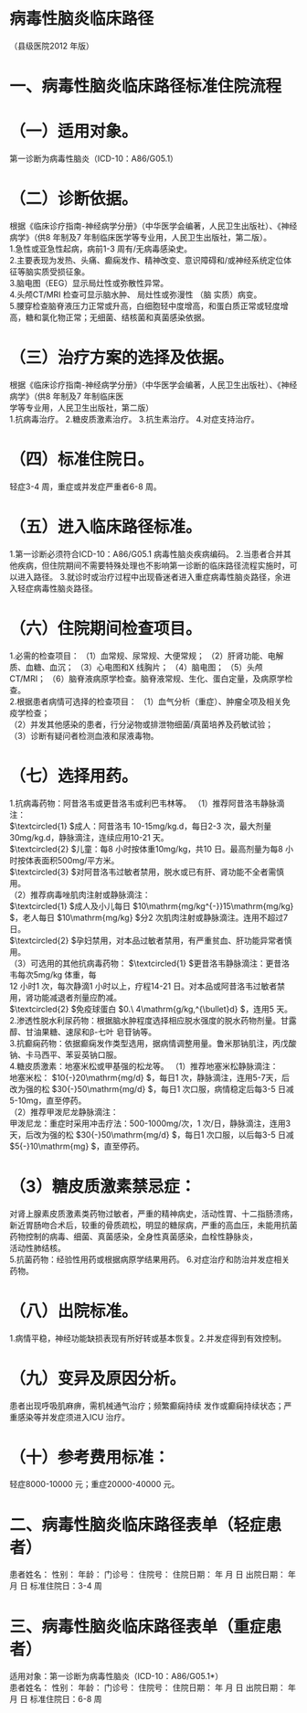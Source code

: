 # 病毒性脑炎临床路径  
（县级医院2012 年版）  
# 一、病毒性脑炎临床路径标准住院流程  
# （一）适用对象。  
第一诊断为病毒性脑炎（ICD-10：A86/G05.1）  
# （二）诊断依据。  
根据《临床诊疗指南-神经病学分册》（中华医学会编著，人民卫生出版社）、《神经病学》（供8 年制及7 年制临床医学等专业用，人民卫生出版社，第二版）。  
1.急性或亚急性起病，病前1-3 周有/无病毒感染史。  
2.主要表现为发热、头痛、癫痫发作、精神改变、意识障碍和/或神经系统定位体征等脑实质受损征象。  
3.脑电图（EEG）显示局灶性或弥散性异常。  
4.头颅CT/MRI 检查可显示脑水肿、 局灶性或弥漫性 （脑 实质）病变。  
5.腰穿检查脑脊液压力正常或升高，白细胞轻中度增高，和蛋白质正常或轻度增高，糖和氯化物正常；无细菌、结核菌和真菌感染依据。  
# （三）治疗方案的选择及依据。  
根据《临床诊疗指南-神经病学分册》（中华医学会编著，人民卫生出版社）、《神经病学》（供8 年制及7 年制临床医  
学等专业用，人民卫生出版社，第二版）  
1.抗病毒治疗。 2.糖皮质激素治疗。  3.抗生素治疗。 4.对症支持治疗。  
# （四）标准住院日。  
轻症3-4 周，重症或并发症严重者6-8 周。  
# （五）进入临床路径标准。  
1.第一诊断必须符合ICD-10：A86/G05.1 病毒性脑炎疾病编码。 2.当患者合并其他疾病，但住院期间不需要特殊处理也不影响第一诊断的临床路径流程实施时，可以进入路径。 3.就诊时或治疗过程中出现昏迷者进入重症病毒性脑炎路径，余进入轻症病毒性脑炎路径。  
# （六）住院期间检查项目。  
1.必需的检查项目： （1）血常规、尿常规、大便常规； （2）肝肾功能、电解质、血糖、血沉； （3）心电图和X 线胸片； （4）脑电图； （5）头颅CT/MRI； （6）脑脊液病原学检查。脑脊液常规、生化、蛋白定量，及病原学检查。  
2.根据患者病情可选择的检查项目： （1）血气分析（重症）、肿瘤全项及相关免疫学检查；  
（2）并发其他感染的患者，行分泌物或排泄物细菌/真菌培养及药敏试验；  
（3）诊断有疑问者检测血液和尿液毒物。  
# （七）选择用药。  
1.抗病毒药物：阿昔洛韦或更昔洛韦或利巴韦林等。 （1）推荐阿昔洛韦静脉滴注：  
$\textcircled{1} $成人：阿昔洛韦 10-15mg/kg.d，每日2-3 次，最大剂量30mg/kg.d，静脉滴注，连续应用10-21 天。  
$\textcircled{2} $儿童：每8 小时按体重10mg/kg，共10 日。最高剂量为每8 小时按体表面积500mg/平方米。  
$\textcircled{3} $对阿昔洛韦过敏者禁用，脱水或已有肝、肾功能不全者需慎用。  
（2）推荐病毒唑肌肉注射或静脉滴注：  
$\textcircled{1} $成人及小儿每日 $10\mathrm{mg/kg^{-}}15\mathrm{mg/kg} $，老人每日 $10\mathrm{mg/kg} $分2 次肌肉注射或静脉滴注。连用不超过7 日。  
$\textcircled{2} $孕妇禁用，对本品过敏者禁用，有严重贫血、肝功能异常者慎用。  
（3）可选用的其他抗病毒药物： $\textcircled{1} $更昔洛韦静脉滴注：更昔洛韦每次5mg/kg 体重，每  
12 小时1 次，每次静滴1 小时以上，疗程14-21 日。对本品或阿昔洛韦过敏者禁用，肾功能减退者剂量应酌减。  
$\textcircled{2} $免疫球蛋白 $0.\ 4\mathrm{g/kg\,^{\bullet}d} $，连用5 天。  
2.渗透性脱水利尿药物：根据脑水肿程度选择相应脱水强度的脱水药物剂量。甘露醇、甘油果糖、速尿和β-七叶 皂苷钠等。  
3.抗癫痫药物：依据癫痫发作类型选用，据病情调整用量。鲁米那钠肌注，丙戊酸钠、卡马西平、苯妥英钠口服。  
4.糖皮质激素：地塞米松或甲基强的松龙等。 （1）推荐地塞米松静脉滴注：  
地塞米松： $10{-}20\mathrm{mg/d} $，每日1 次，静脉滴注，连用5-7天，后改为强的松 $30{-}50\mathrm{mg/d} $，每日1 次口服，病情稳定后每3-5 日减5-10mg，直至停药。  
（2）推荐甲泼尼龙静脉滴注：  
甲泼尼龙：重症时采用冲击疗法：500-1000mg/次，1 次/日，静脉滴注，连用3 天，后改为强的松 $30{-}50\mathrm{mg/d} $，每日1 次口服，以后每3-5 日减 $5{-}10\mathrm{mg} $，直至停药。  
# （3）糖皮质激素禁忌症：  
对肾上腺素皮质激素类药物过敏者，严重的精神病史，活动性胃、十二指肠溃疡，新近胃肠吻合术后，较重的骨质疏松，明显的糖尿病，严重的高血压，未能用抗菌药物控制的病毒、细菌、真菌感染，全身性真菌感染，血栓性静脉炎，  
活动性肺结核。  
5.抗菌药物：经验性用药或根据病原学结果用药。  6.对症治疗和防治并发症相关药物。  
# （八）出院标准。  
1.病情平稳，神经功能缺损表现有所好转或基本恢复。2.并发症得到有效控制。  
# （九）变异及原因分析。  
患者出现呼吸肌麻痹，需机械通气治疗；频繁癫痫持续 发作或癫痫持续状态；严重感染等并发症须进入ICU 治疗。  
# （十）参考费用标准：  
轻症8000-10000 元；重症20000-40000 元。  
# 二、病毒性脑炎临床路径表单（轻症患者）  
患者姓名：             性别：     年龄：    门诊号：      住院号：             住院日期：    年    月    日  出院日期：    年    月    日  标准住院日：3-4 周  
# 三、病毒性脑炎临床路径表单（重症患者）  
适用对象：第一诊断为病毒性脑炎（ICD-10：A86/G05.1\*）  
患者姓名：             性别：     年龄：    门诊号：      住院号：             住院日期：    年    月    日  出院日期：    年    月    日  标准住院日：6-8 周  
